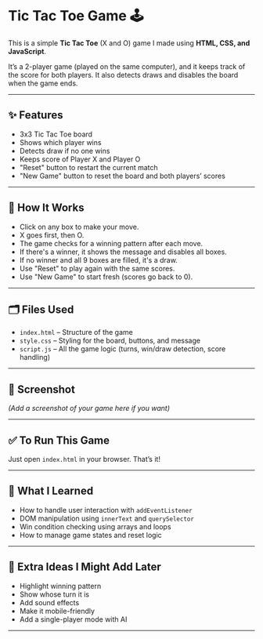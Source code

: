 # Tic Tac Toe Game 🕹️

This is a simple **Tic Tac Toe** (X and O) game I made using **HTML, CSS, and JavaScript**.

It’s a 2-player game (played on the same computer), and it keeps track of the score for both players. It also detects draws and disables the board when the game ends.

---

## ✨ Features

- 3x3 Tic Tac Toe board
- Shows which player wins
- Detects draw if no one wins
- Keeps score of Player X and Player O
- "Reset" button to restart the current match
- "New Game" button to reset the board and both players’ scores

---

## 🔧 How It Works

- Click on any box to make your move.
- X goes first, then O.
- The game checks for a winning pattern after each move.
- If there's a winner, it shows the message and disables all boxes.
- If no winner and all 9 boxes are filled, it's a draw.
- Use "Reset" to play again with the same scores.
- Use "New Game" to start fresh (scores go back to 0).

---

## 🗂️ Files Used

- `index.html` – Structure of the game
- `style.css` – Styling for the board, buttons, and message
- `script.js` – All the game logic (turns, win/draw detection, score handling)

---

## 📸 Screenshot

*(Add a screenshot of your game here if you want)*

---

## ✅ To Run This Game

Just open `index.html` in your browser. That’s it!

---

## 🧠 What I Learned

- How to handle user interaction with `addEventListener`
- DOM manipulation using `innerText` and `querySelector`
- Win condition checking using arrays and loops
- How to manage game states and reset logic

---

## 🙌 Extra Ideas I Might Add Later

- Highlight winning pattern
- Show whose turn it is
- Add sound effects
- Make it mobile-friendly
- Add a single-player mode with AI

---

